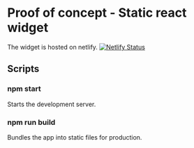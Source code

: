 # Proof of concept - Static react widget

The widget is hosted on netlify.
[![Netlify Status](https://api.netlify.com/api/v1/badges/7ad68a7a-b8bc-4cce-bff4-ca0e2ffb5fc0/deploy-status)](https://app.netlify.com/sites/clever-bhabha-5ffaf6/deploys)

## Scripts

### npm start

Starts the development server.

### npm run build

Bundles the app into static files for production.
